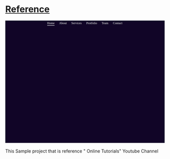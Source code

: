 # [Reference][animated-skudubg-menu]

![Alt text](Animated_sliding_menu.png)


This Sample project that is reference "
Online Tutorials" Youtube Channel

[animated-skudubg-menu]: https://www.youtube.com/watch?v=nGdwRP9ZsA4